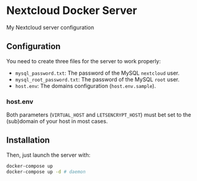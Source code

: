 # Nextcloud Docker Server

My Nextcloud server configuration

## Configuration

You need to create three files for the server to work properly:

- `mysql_password.txt`: The password of the MySQL `nextcloud` user.
- `mysql_root_password.txt`: The password of the MySQL `root` user.
- `host.env`: The domains configuration (`host.env.sample`).

### host.env

Both parameters (`VIRTUAL_HOST` and `LETSENCRYPT_HOST`) must bet set to the (sub)domain of your host in most cases.

## Installation

Then, just launch the server with:

```sh
docker-compose up
docker-compose up -d # daemon
```
